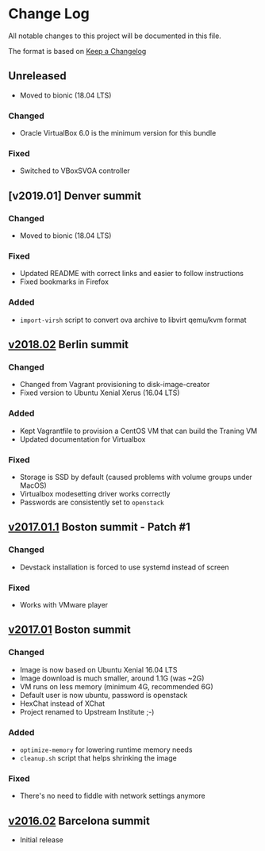 # Change Log
All notable changes to this project will be documented in this file.

The format is based on [Keep a Changelog](http://keepachangelog.com/)

## Unreleased
- Moved to bionic (18.04 LTS)

### Changed
- Oracle VirtualBox 6.0 is the minimum version for this bundle

### Fixed
- Switched to VBoxSVGA controller

## [v2019.01] Denver summit

### Changed
- Moved to bionic (18.04 LTS)

### Fixed
- Updated README with correct links and easier to follow instructions
- Fixed bookmarks in Firefox

### Added
- `import-virsh` script to convert ova archive to libvirt qemu/kvm format

## [v2018.02] Berlin summit

### Changed
- Changed from Vagrant provisioning to disk-image-creator
- Fixed version to Ubuntu Xenial Xerus (16.04 LTS)

### Added
- Kept Vagrantfile to provision a CentOS VM that can build the Traning VM
- Updated documentation for Virtualbox

### Fixed
- Storage is SSD by default (caused problems with volume groups under MacOS)
- Virtualbox modesetting driver works correctly
- Passwords are consistently set to `openstack`

[v2018.02]: https://github.com/openstack/upstream-institute-virtual-environment/compare/v2017.01.1...v2018.02

## [v2017.01.1] Boston summit - Patch #1

### Changed
- Devstack installation is forced to use systemd instead of screen

### Fixed
- Works with VMware player

[v2017.01.1]: https://github.com/openstack/upstream-institute-virtual-environment/compare/v2017.01...v2017.01.1

## [v2017.01] Boston summit

### Changed
- Image is now based on Ubuntu Xenial 16.04 LTS
- Image download is much smaller, around 1.1G (was ~2G)
- VM runs on less memory (minimum 4G, recommended 6G)
- Default user is now ubuntu, password is openstack
- HexChat instead of XChat
- Project renamed to Upstream Institute ;-)

### Added
- `optimize-memory` for lowering runtime memory needs
- `cleanup.sh` script that helps shrinking the image

### Fixed
- There's no need to fiddle with network settings anymore

[v2017.01]: https://github.com/openstack/upstream-institute-virtual-environment/compare/v2016.02...v2017.01

## [v2016.02] Barcelona summit

- Initial release

[v2016.02]: https://github.com/openstack/upstream-institute-virtual-environment/tree/v2016.02
